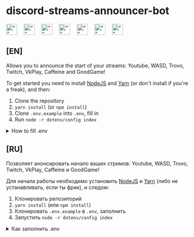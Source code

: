 # discord-streams-announcer-bot

<img src="https://upload.wikimedia.org/wikipedia/commons/e/e1/Logo_of_YouTube_%282015-2017%29.svg" alt=“” height="30px"> ⠀ <img src="https://st.wasd.tv/upload/channel_images/9851a36c-1abb-4c30-a92d-f433a80d226d/original.png" alt=“” height="30px"> ⠀ <img src="https://upload.wikimedia.org/wikipedia/commons/b/b9/Trovo_Logo.png" alt=“” height="30px"> ⠀ <img src="https://upload.wikimedia.org/wikipedia/commons/thumb/c/c6/Twitch_logo_%28wordmark_only%29.svg/2560px-Twitch_logo_%28wordmark_only%29.svg.png" alt=“” height="30px"> ⠀ <img src="https://upload.wikimedia.org/wikipedia/commons/thumb/4/42/VK_Play_logo.svg/2560px-VK_Play_logo.svg.png" alt=“” height="30px"> ⠀ <img src="https://i.imgur.com/Wggqcrx.png" alt=“” height="30px"> ⠀ <img src="https://upload.wikimedia.org/wikipedia/commons/thumb/b/b0/GoodGame_logo.svg/800px-GoodGame_logo.svg.png" alt=“” height="30px">

## [EN]

Allows you to announce the start of your streams: Youtube, WASD, Trovo, Twitch, VkPlay, Caffeine and GoodGame!

To get started you need to install [NodeJS](https://nodejs.org/en/) and [Yarn](https://classic.yarnpkg.com/lang/en/docs/install/) (or don't install if you're a freak), and then:

  1. Clone the repository
  2. `yarn install` (or `npm install`)
  3. Clone `.env.example` into `.env`, fill in
  4. Run `node -r dotenv/config index`

<details>
  <summary>How to fill .env</summary>
  
  ##
  
  It is obligatory to fill in the fields for Discord bot, the other items - as needed\
  If you only need YouTube or WASD, you can leave Twitch or Trovo fields blank
  
  ### Discord
  
`DISCORD_API_KEY` - access key in [discord.developer](https://discord.com/developers/applications)\
`DISCORD_CHANNEL_ID` - ID of the discord channel where the webhook announcement should be, obtained by copying and pasting
  
  ### YouTube (optional)
  
`YOUTUBE_API_KEY` - access key in [youtube.developer](https://developers.google.com/youtube/v3), you can specify several keys separated by commas, the interval of requests will adjust to the number of transferred keys\
`YOUTUBE_STREAMER_ID` - the ID of youtube-user, for example link `https://www.youtube.com/channel/UCTt1aYtL8sFGViCUSH07CVw`, where `UCTt1aYtL8sFGViCUSH07CVw` is that ID. Note that a link of the form `https://www.youtube.com/c/СЕРЕГАПИРАТ` is a dick because of the old Google+, you need exactly the ID, not the username

  ### Trovo (optional)
  
`TROVO_CHANNEL_NAME` - trovo channel nickname, e.g. link `https://trovo.live/s/serega_pirat`, where `serega_pirat` is the same nickname

  ### WASD (optional)
  
`WASD_CHANNEL_NAME` - the nickname of the wasd-channel, for example a link `https://wasd.tv/serega_pirat`, where `serega_pirat` - the same nickname

  ### Twitch (optional)
  
`TWITCH_CLIENT_ID` - client_id from twitch develop\
`TWITCH_CLIENT_SECRET` - client_secret from twitch develop\
`TWITCH_CHANNEL_NAME` - the nickname of the twitch channel, for example the link `https://twitch.tv/serega_pirat` where `serega_pirat` is the same nickname

  ### VK PLAY (optional)
  
`VKPLAY_CHANNEL_NAME` - the nickname of the vklive-channel, for example a link `https://vkplay.live/serega_pirat`, where `serega_pirat` - the same nickname

  ### CAFFEINE.TV (optional)
  
`CAFFEINE_CHANNEL_NAME` - the nickname of the caffeine-channel, for example a link `https://www.caffeine.tv/serega_pirat`, where `serega_pirat` - the same nickname

  ### GOODGAME.RU (optional)

`GOODGAME_CHANNEL_NAME` - the nickname of the goodgame-channel, for example a link `https://goodgame.ru/serega_pirat`, where `serega_pirat` - the same nickname

</details>

## [RU]

Позволяет анонсировать начало ваших стримов: Youtube, WASD, Trovo, Twitch, VkPlay, Caffeine и GoodGame!

Для начала работы необходимо установить [NodeJS](https://nodejs.org/en/) и [Yarn](https://classic.yarnpkg.com/lang/en/docs/install/) (либо не устанавливать, если ты фрик), и следом:

1. Клонировать репозиторий
2. `yarn install` (или `npm install`)
3. Клонировать `.env.example` в `.env`, заполнить
4. Запустить `node -r dotenv/config index`

<details>
  <summary>Как заполнить .env</summary>
  
  ##
  
  Обязательно необходимо заполнить поля для Discord бота, остальные пункты - по мере надобности\
  Если вам нужен только YouTube или WASD, то поля Твич или Трово можно оставить пустыми
  
  ### Дискорд
  
`DISCORD_API_KEY` - ключ доступа в [discord.developer](https://discord.com/developers/applications)\
`DISCORD_CHANNEL_ID` - ID дискорд канала, где должен быть webhook анонс, получается путём копирования и вставки

  ### YouTube (не обязательно)

`YOUTUBE_API_KEY` - ключ доступа в [youtube.developer](https://developers.google.com/youtube/v3), можно указать несколько ключей через запятую, интервал запросов подстроится под количество переданных ключей\
`YOUTUBE_STREAMER_ID` - ID youtube-пользователя, например ссылка `https://www.youtube.com/channel/UCTt1aYtL8sFGViCUSH07CVw`, где `UCTt1aYtL8sFGViCUSH07CVw` - тот самый ID. Обращаю внимание, что ссылка вида `https://www.youtube.com/c/СЕРЕГАПИРАТ` - залупа из-за старых гугл+, нужен именно ID, а не имя пользователя

  ### Трово (не обязательно)

`TROVO_CHANNEL_NAME` - никнейм трово-канала, например ссылка `https://trovo.live/s/serega_pirat`, где `serega_pirat` - тот самый никнейм

  ### WASD (не обязательно)

`WASD_CHANNEL_NAME` - никнейм wasd-канала, например ссылка `https://wasd.tv/serega_pirat`, где `serega_pirat` - тот самый никнейм

  ### Твич (не обязательно)

`TWITCH_CLIENT_ID` - client_id из twitch develop\
`TWITCH_CLIENT_SECRET` - client_secret из twitch develop\
`TWITCH_CHANNEL_NAME` - никнейм twitch-канала, например ссылка `https://twitch.tv/serega_pirat`, где `serega_pirat` - тот самый никнейм

  ### ВК ПЛЕЙ (не обязательно)
  
`VKPLAY_CHANNEL_NAME` - никнейм вкплей-канала, например ссылка `https://vkplay.live/serega_pirat`, где `serega_pirat` - тот самый никнейм

  ### CAFFEINE.TV (не обязательно)
  
`CAFFEINE_CHANNEL_NAME` - никнейм caffeine-канала, например ссылка `https://www.caffeine.tv/serega_pirat`, где `serega_pirat` - тот самый никнейм

  ### GOODGAME.RU (не обязательно)

`GOODGAME_CHANNEL_NAME` - никнейм goodgame-канала, например ссылка `https://goodgame.ru/serega_pirat`, где `serega_pirat` - тот самый никнейм
  
</details>

